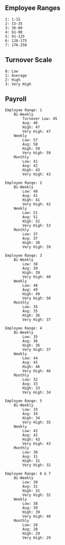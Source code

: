 ## Employee Ranges
    1: 1-15
    2: 15-35
    3: 36-60
    4: 61-90
    5: 91-125
    6: 126-175
    7: 176-250

## Turnover Scale
    0: Low
    1: Average
    2: High
    3: Very High

## Payroll
    Employee Range: 1
        Bi-Weekly
            Turnover Low: 45
            Avg: 46
            High: 47
            Very High: 47
        Weekly
            Low: 57
            Avg: 58
            High: 59
            Very High: 59
        Monthly
            Low: 41
            Avg: 42
            High: 43
            Very High: 43

    Employee Range: 2
        Bi-Weekly
            Low: 40
            Avg: 41
            High: 41
            Very High: 42
        Weekly
            Low: 51
            Avg: 51
            High: 52
            Very High: 53
        Monthly
            Low: 37
            Avg: 37
            High: 38
            Very High: 39

    Employee Range: 3
        Bi-Weekly
            Low: 38
            Avg: 39
            High: 39
            Very High: 40
        Weekly
            Low: 48
            Avg: 49
            High: 49
            Very High: 50
        Monthly
            Low: 35
            Avg: 35
            High: 36
            Very High: 37

    Employee Range: 4
        Bi-Weekly
            Low: 35
            Avg: 36
            High: 36
            Very High: 37
        Weekly
            Low: 44
            Avg: 45
            High: 46
            Very High: 46
        Monthly
            Low: 32
            Avg: 33
            High: 33
            Very High: 34

    Employee Range: 5
        Bi-Weekly
            Low: 33
            Avg: 34
            High: 34
            Very High: 35
        Weekly
            Low: 42
            Avg: 42
            High: 43
            Very High: 43
        Monthly
            Low: 30
            Avg: 31
            High: 31
            Very High: 32

    Employee Range: 6 & 7
        Bi-Weekly
            Low: 30
            Avg: 31
            High: 31
            Very High: 32
        Weekly
            Low: 38
            Avg: 39
            High: 39
            Very High: 40
        Monthly
            Low: 28
            Avg: 28
            High: 29
            Very High: 29